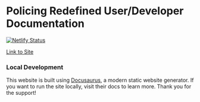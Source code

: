 # Policing Redefined User/Developer Documentation

[![Netlify Status](https://api.netlify.com/api/v1/badges/820e5890-8731-4fdf-a871-b1b0e42c99c7/deploy-status)](https://app.netlify.com/projects/policing-redefined/deploys) 

[Link to Site](https://policing-redefined.netlify.app/)

### Local Development

This website is built using [Docusaurus](https://docusaurus.io/), a modern static website generator. If you want to run the site locally, visit their docs to learn more. Thank you for the support!